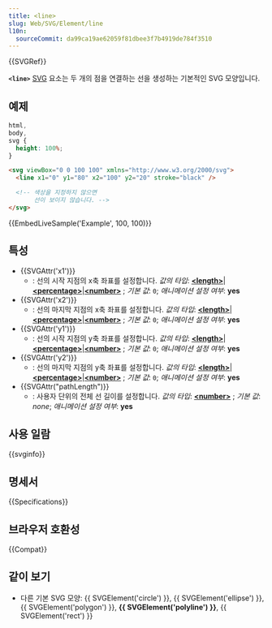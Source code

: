 ```yaml
---
title: <line>
slug: Web/SVG/Element/line
l10n:
  sourceCommit: da99ca19ae62059f81dbee3f7b4919de784f3510
---
```


{{SVGRef}}

**`<line>`** [SVG](/ko/docs/Web/SVG) 요소는 두 개의 점을 연결하는 선을 생성하는 기본적인 SVG 모양입니다.

## 예제

```css hidden
html,
body,
svg {
  height: 100%;
}
```

```html
<svg viewBox="0 0 100 100" xmlns="http://www.w3.org/2000/svg">
  <line x1="0" y1="80" x2="100" y2="20" stroke="black" />

  <!-- 색상을 지정하지 않으면
       선이 보이지 않습니다. -->
</svg>
```

{{EmbedLiveSample('Example', 100, 100)}}

## 특성

- {{SVGAttr('x1')}}
  - : 선의 시작 지점의 x축 좌표를 설정합니다.
    _값의 타입_: [**\<length>**](/ko/docs/Web/SVG/Content_type#length)|[**\<percentage>**](/ko/docs/Web/SVG/Content_type#percentage)|[**\<number>**](/ko/docs/Web/SVG/Content_type#number) ; _기본 값_: `0`; _애니메이션 설정 여부_: **yes**
- {{SVGAttr('x2')}}
  - : 선의 마지막 지점의 x축 좌표를 설정합니다.
    _값의 타입_: [**\<length>**](/ko/docs/Web/SVG/Content_type#length)|[**\<percentage>**](/ko/docs/Web/SVG/Content_type#percentage)|[**\<number>**](/ko/docs/Web/SVG/Content_type#number) ; _기본 값_: `0`; _애니메이션 설정 여부_: **yes**
- {{SVGAttr('y1')}}
  - : 선의 시작 지점의 y축 좌표를 설정합니다.
    _값의 타입_: [**\<length>**](/ko/docs/Web/SVG/Content_type#length)|[**\<percentage>**](/ko/docs/Web/SVG/Content_type#percentage)|[**\<number>**](/ko/docs/Web/SVG/Content_type#number) ; _기본 값_: `0`; _애니메이션 설정 여부_: **yes**
- {{SVGAttr('y2')}}
  - : 선의 마지막 지점의 y축 좌표를 설정합니다.
    _값의 타입_: [**\<length>**](/ko/docs/Web/SVG/Content_type#length)|[**\<percentage>**](/ko/docs/Web/SVG/Content_type#percentage)|[**\<number>**](/ko/docs/Web/SVG/Content_type#number) ; _기본 값_: `0`; _애니메이션 설정 여부_: **yes**
- {{SVGAttr("pathLength")}}
  - : 사용자 단위의 전체 선 길이를 설정합니다.
    _값의 타입_: [**\<number>**](/ko/docs/Web/SVG/Content_type#number) ; _기본 값_: _none_; _애니메이션 설정 여부_: **yes**

## 사용 일람

{{svginfo}}

## 명세서

{{Specifications}}

## 브라우저 호환성

{{Compat}}

## 같이 보기

- 다른 기본 SVG 모양: {{ SVGElement('circle') }}, {{ SVGElement('ellipse') }}, {{ SVGElement('polygon') }}, **{{ SVGElement('polyline') }}**, {{ SVGElement('rect') }}
